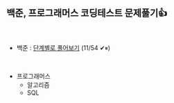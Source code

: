## 백준, 프로그래머스 코딩테스트 문제풀기👍
<br>

- 백준 : [단계별로 풀어보기](https://www.acmicpc.net/step) (11/54 ✔⏸)
<br>

- 프로그래머스 
  - 알고리즘
  - SQL
